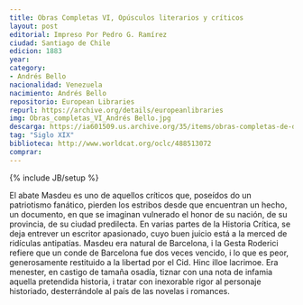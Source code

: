 ```yaml
---
title: Obras Completas VI, Opúsculos literarios y críticos
layout: post
editorial: Impreso Por Pedro G. Ramírez
ciudad: Santiago de Chile	
edicion: 1883
year: 
category:
- Andrés Bello
nacionalidad: Venezuela
nacimiento: Andrés Bello
repositorio: European Libraries
repurl: https://archive.org/details/europeanlibraries
img: Obras_completas_VI_Andrés Bello.jpg
descarga: https://ia601509.us.archive.org/35/items/obras-completas-de-don-andres-bello/Obras%20completas%20VI%20de%20don%20Andr%C3%A9s%20Bello.pdf
tag: "Siglo XIX"
biblioteca: http://www.worldcat.org/oclc/488513072
comprar: 
---
```

{% include JB/setup %}

El abate Masdeu es uno de aquellos críticos que, poseídos do un patriotismo fanático, pierden los estribos desde que encuentran un hecho, un documento, en que se imaginan vulnerado el honor de su nación, de su provincia, de su ciudad predilecta. En varias partes de la Historia Crítica, se deja entrever un escritor apasionado, cuyo buen juicio está a la merced de ridículas antipatías. Masdeu era natural de Barcelona, i la Gesta Roderici refiere que un conde de Barcelona fue dos veces vencido, i lo que es peor, generosamente restituido a la libertad por el Cid. Hinc illoe lacrimoe. Era menester, en castigo de tamaña osadía, tiznar con una nota de infamia aquella pretendida historia, i tratar con inexorable rigor al personaje historiado, desterrándole al país de las novelas i romances.
